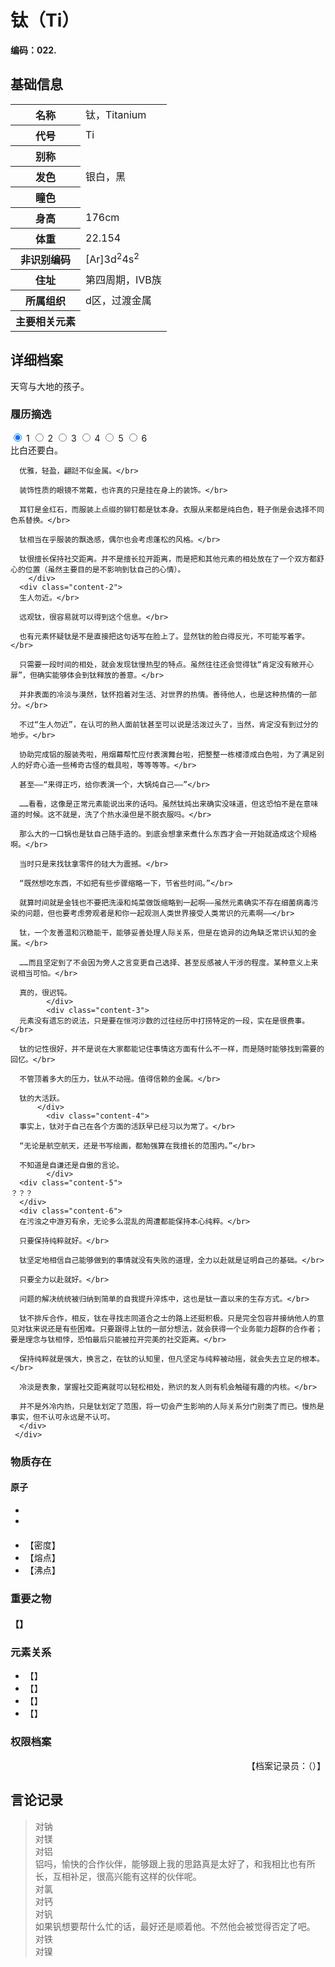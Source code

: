 # 钛（Ti）

**编码：022.**

## 基础信息

<table id="chara">
	<tr><th>名称</th><td>钛，Titanium</td></tr>
  <tr><th>代号</th><td>Ti</td></tr>
  <tr><th>别称</th><td></td></tr>
  <tr><th>发色</th><td>银白，黑</td></tr>
  <tr><th>瞳色</th><td></td></tr>
  <tr><th>身高</th><td>176cm</td></tr>
  <tr><th>体重</th><td>22.154</td></tr>
  <tr><th>非识别编码</th><td>[Ar]3d<sup>2</sup>4s<sup>2</sup></td></tr>
  <tr><th>住址</th><td>第四周期，ⅣB族</td></tr>
  <tr><th>所属组织</th><td>d区，过渡金属</td></tr>
  <tr><th>主要相关元素</th><td></td></tr>
</table>

## 详细档案

天穹与大地的孩子。

### 履历摘选

<section class="tabs">
	        <input id="tab-1" type="radio" name="radio-set" class="tab-selector-1" checked="checked" />
		    <label for="tab-1" class="tab-label-1">1</label>
	        <input id="tab-2" type="radio" name="radio-set" class="tab-selector-2" />
		    <label for="tab-2" class="tab-label-2">2</label>
	        <input id="tab-3" type="radio" name="radio-set" class="tab-selector-3" />
		    <label for="tab-3" class="tab-label-3">3</label>
	        <input id="tab-4" type="radio" name="radio-set" class="tab-selector-4" />
		    <label for="tab-4" class="tab-label-4">4</label>
          <input id="tab-5" type="radio" name="radio-set" class="tab-selector-5" />
        <label for="tab-5" class="tab-label-5">5</label>
          <input id="tab-6" type="radio" name="radio-set" class="tab-selector-6" />
        <label for="tab-6" class="tab-label-6">6</label>
 <div class="clear-shadow"></div>
	<div class="content">
			<div class="content-1">
      比白还要白。</br>

      优雅，轻盈，翩跹不似金属。</br>

      装饰性质的眼镜不常戴，也许真的只是挂在身上的装饰。</br>

      耳钉是金红石，而服装上点缀的铆钉都是钛本身。衣服从来都是纯白色，鞋子倒是会选择不同色系替换。</br>

      钛相当在乎服装的飘逸感，偶尔也会考虑蓬松的风格。</br>

      钛很擅长保持社交距离。并不是擅长拉开距离，而是把和其他元素的相处放在了一个双方都舒心的位置（虽然主要目的是不影响到钛自己的心情）。
	  	</div>
  	  <div class="content-2">
      生人勿近。</br>

      远观钛，很容易就可以得到这个信息。</br>

      也有元素怀疑钛是不是直接把这句话写在脸上了。显然钛的脸白得反光，不可能写着字。</br>

      只需要一段时间的相处，就会发现钛慢热型的特点。虽然往往还会觉得钛“肯定没有敞开心扉”，但确实能够体会到钛释放的善意。</br>

      并非表面的冷淡与漠然，钛怀抱着对生活、对世界的热情。善待他人，也是这种热情的一部分。</br>

      不过“生人勿近”，在认可的熟人面前钛甚至可以说是活泼过头了，当然，肯定没有到过分的地步。</br>

      协助完成铝的服装秀啦，用烟幕帮忙应付表演舞台啦，把整整一栋楼漆成白色啦，为了满足别人的好奇心造一些稀奇古怪的载具啦，等等等等。</br>

      甚至——“来得正巧，给你表演一个，大锅炖自己——”</br>

      ……看看，这像是正常元素能说出来的话吗。虽然钛炖出来确实没味道，但这恐怕不是在意味道的时候。这不就是，洗了个热水澡但是不脱衣服吗。</br>

      那么大的一口锅也是钛自己随手造的。到底会想拿来煮什么东西才会一开始就造成这个规格啊。</br>

      当时只是来找钛拿零件的硅大为震撼。</br>

      “既然想吃东西，不如把有些步骤缩略一下，节省些时间。”</br>

      就算时间就是金钱也不要把洗澡和炖菜做饭缩略到一起啊——虽然元素确实不存在细菌病毒污染的问题，但也要考虑旁观者是和你一起观测人类世界接受人类常识的元素啊——</br>

      钛，一个友善温和沉稳能干，能够妥善处理人际关系，但是在诡异的边角缺乏常识认知的金属。</br>

      ……而且坚定到了不会因为旁人之言变更自己选择、甚至反感被人干涉的程度。某种意义上来说相当可怕。</br>

      真的，很迟钝。
			</div>
			<div class="content-3">
      元素没有遗忘的说法，只是要在恒河沙数的过往经历中打捞特定的一段，实在是很费事。</br>

      钛的记性很好，并不是说在大家都能记住事情这方面有什么不一样，而是随时能够找到需要的回忆。</br>

      不管顶着多大的压力，钛从不动摇。值得信赖的金属。</br>

      钛的大活跃。
		  </div>
			<div class="content-4">
      事实上，钛对于自己在各个方面的活跃早已经习以为常了。</br>

      “无论是航空航天，还是书写绘画，都勉强算在我擅长的范围内。”</br>

      不知道是自谦还是自傲的言论。
			</div>
      <div class="content-5">
    ？？？
      </div>
      <div class="content-6">
      在污浊之中游刃有余，无论多么混乱的周遭都能保持本心纯粹。</br>

      只要保持纯粹就好。</br>

      钛坚定地相信自己能够做到的事情就没有失败的道理，全力以赴就是证明自己的基础。</br>

      只要全力以赴就好。</br>

      问题的解决统统被归纳到简单的自我提升淬炼中，这也是钛一直以来的生存方式。</br>

      钛不排斥合作，相反，钛在寻找志同道合之士的路上还挺积极。只是完全包容并接纳他人的意见对钛来说还是有些困难。只要跟得上钛的一部分想法，就会获得一个业务能力超群的合作者；要是理念与钛相悖，恐怕最后只能被拉开完美的社交距离。</br>

      保持纯粹就是强大，换言之，在钛的认知里，但凡坚定与纯粹被动摇，就会失去立足的根本。</br>

      冷淡是表象，掌握社交距离就可以轻松相处，熟识的友人则有机会触碰有趣的内核。</br>

      并不是外冷内热，只是钛划定了范围，将一切会产生影响的人际关系分门别类了而已。慢热是事实，但不认可永远是不认可。
      </div>
	 </div>     
</section>

### 物质存在

#### 原子

-
-

####


- 【密度】
- 【熔点】
- 【沸点】

### 重要之物

#### 【】

### 元素关系

- 【】
- 【】
- 【】
- 【】

### 权限档案


<p align="right">【档案记录员：（）】</p>

## 言论记录

>对钠  
对镁  
对铝  
铝吗，愉快的合作伙伴，能够跟上我的思路真是太好了，和我相比也有所长，互相补足，很高兴能有这样的伙伴呢。  
对氯  
对钙  
对钒  
如果钒想要帮什么忙的话，最好还是顺着他。不然他会被觉得否定了吧。  
对铁  
对镍  
